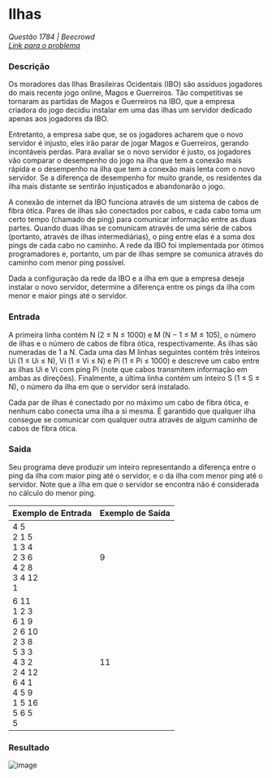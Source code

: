 # Ilhas

*Questão 1784 | Beecrowd*  
*[Link para o problema](https://www.beecrowd.com.br/repository/UOJ_2784.html)*

### **Descrição**

Os moradores das Ilhas Brasileiras Ocidentais (IBO) são assíduos jogadores do mais recente jogo online, Magos e Guerreiros. Tão competitivas se tornaram as partidas de Magos e Guerreiros na IBO, que a empresa criadora do jogo decidiu instalar em uma das ilhas um servidor dedicado apenas aos jogadores da IBO.

Entretanto, a empresa sabe que, se os jogadores acharem que o novo servidor é injusto, eles irão parar de jogar Magos e Guerreiros, gerando incontáveis perdas. Para avaliar se o novo servidor é justo, os jogadores vão comparar o desempenho do jogo na ilha que tem a conexão mais rápida e o desempenho na ilha que tem a conexão mais lenta com o novo servidor. Se a diferença de desempenho for muito grande, os residentes da ilha mais distante se sentirão injustiçados e abandonarão o jogo.

A conexão de internet da IBO funciona através de um sistema de cabos de fibra ótica. Pares de ilhas são conectados por cabos, e cada cabo toma um certo tempo (chamado de ping) para comunicar informação entre as duas partes. Quando duas ilhas se comunicam através de uma série de cabos (portanto, através de ilhas intermediárias), o ping entre elas é a soma dos pings de cada cabo no caminho. A rede da IBO foi implementada por ótimos programadores e, portanto, um par de ilhas sempre se comunica através do caminho com menor ping possível.

Dada a configuração da rede da IBO e a ilha em que a empresa deseja instalar o novo servidor, determine a diferença entre os pings da ilha com menor e maior pings até o servidor.

### **Entrada**

A primeira linha contém N (2 ≤ N ≤ 1000) e M (N − 1 ≤ M ≤ 105), o número de ilhas e o número de cabos de fibra ótica, respectivamente. As ilhas são numeradas de 1 a N. Cada uma das M linhas seguintes contém três inteiros Ui (1 ≤ Ui ≤ N), Vi (1 ≤ Vi ≤ N) e Pi (1 ≤ Pi ≤ 1000) e descreve um cabo entre as ilhas Ui e Vi com ping Pi (note que cabos transmitem informação em ambas as direções). Finalmente, a última linha contém um inteiro S (1 ≤ S ≤ N), o número da ilha em que o servidor será instalado.

Cada par de ilhas é conectado por no máximo um cabo de fibra ótica, e nenhum cabo conecta uma ilha a si mesma. É garantido que qualquer ilha consegue se comunicar com qualquer outra através de algum caminho de cabos de fibra ótica.

### **Saída**

Seu programa deve produzir um inteiro representando a diferença entre o ping da ilha com maior ping até o servidor, e o da ilha com menor ping até o servidor. Note que a ilha em que o servidor se encontra não é considerada no cálculo do menor ping.


| **Exemplo de Entrada** | **Exemplo de Saída**|
|-------|--------|
|4 5<br>2 1 5<br>1 3 4<br>2 3 6<br>4 2 8<br>3 4 12<br>1<br>|9<br>|
|6 11<br>1 2 3<br>6 1 9<br>2 6 10<br>2 3 8<br>5 3 3<br>4 3 2<br>2 4 12<br>6 4 1<br>4 5 9<br>1 5 16<br>5 6 5<br>5<br>|11<br>|

### Resultado

![image](https://user-images.githubusercontent.com/33001620/205501078-8b508967-9fe6-4b20-95f0-f01400a31817.png)

